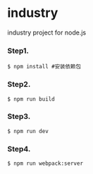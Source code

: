 # industry
industry project for node.js

### Step1.

```Shell
$ npm install #安装依赖包
```

### Step2.

```shell
$ npm run build
```

### Step3.

```shell
$ npm run dev
```

### Step4.

```shell
$ npm run webpack:server
```
